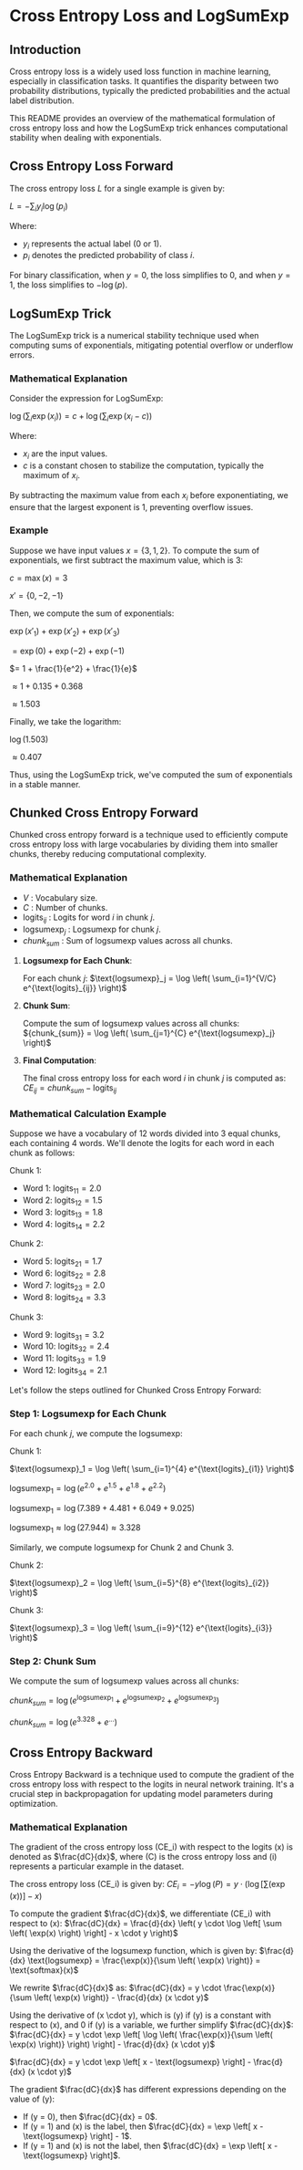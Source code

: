 # Cross Entropy Loss and LogSumExp

## Introduction

Cross entropy loss is a widely used loss function in machine learning, especially in classification tasks. It quantifies the disparity between two probability distributions, typically the predicted probabilities and the actual label distribution.

This README provides an overview of the mathematical formulation of cross entropy loss and how the LogSumExp trick enhances computational stability when dealing with exponentials.

## Cross Entropy Loss Forward

The cross entropy loss $L$ for a single example is given by:

$L = - \sum_{i} y_i \log(p_i)$

Where:
- $y_i$ represents the actual label (0 or 1).
- $p_i$ denotes the predicted probability of class $i$.

For binary classification, when $y = 0$, the loss simplifies to 0, and when $y = 1$, the loss simplifies to $-\log(p)$.

## LogSumExp Trick

The LogSumExp trick is a numerical stability technique used when computing sums of exponentials, mitigating potential overflow or underflow errors.

### Mathematical Explanation

Consider the expression for LogSumExp:

$\log(\sum_{i} \exp(x_i)) = c + \log(\sum_{i} \exp(x_i - c))$

Where:
- $x_i$ are the input values.
- $c$ is a constant chosen to stabilize the computation, typically the maximum of $x_i$.

By subtracting the maximum value from each $x_i$ before exponentiating, we ensure that the largest exponent is 1, preventing overflow issues.

### Example

Suppose we have input values $x = \{3, 1, 2\}$. To compute the sum of exponentials, we first subtract the maximum value, which is 3:

$c = \max(x) = 3$

$x' = \{0, -2, -1\}$

Then, we compute the sum of exponentials:

$\exp(x'_1) + \exp(x'_2) + \exp(x'_3)$

$= \exp(0) + \exp(-2) + \exp(-1)$

$= 1 + \frac{1}{e^2} + \frac{1}{e}$

$\approx 1 + 0.135 + 0.368$

$\approx 1.503$

Finally, we take the logarithm:

$\log(1.503)$

$\approx 0.407$

Thus, using the LogSumExp trick, we've computed the sum of exponentials in a stable manner.

## Chunked Cross Entropy Forward

Chunked cross entropy forward is a technique used to efficiently compute cross entropy loss with large vocabularies by dividing them into smaller chunks, thereby reducing computational complexity.

### Mathematical Explanation

- $V$ : Vocabulary size.
- $C$ : Number of chunks.
- $\text{logits}_{ij}$ : Logits for word $i$ in chunk $j$.
- $\text{logsumexp}_j$ : Logsumexp for chunk $j$.
- ${chunk_{sum}}$ : Sum of logsumexp values across all chunks.

1. **Logsumexp for Each Chunk**:

   For each chunk $j$:
   $\text{logsumexp}_j = \log \left( \sum_{i=1}^{V/C} e^{\text{logits}_{ij}} \right)$

2. **Chunk Sum**:

   Compute the sum of logsumexp values across all chunks:
   ${chunk_{sum}} = \log \left( \sum_{j=1}^{C} e^{\text{logsumexp}_j} \right)$

3. **Final Computation**:

   The final cross entropy loss for each word $i$ in chunk $j$ is computed as:
   $CE_{ij} = {chunk_{sum}} - \text{logits}_{ij}$


### Mathematical Calculation Example

Suppose we have a vocabulary of 12 words divided into 3 equal chunks, each containing 4 words. We'll denote the logits for each word in each chunk as follows:

Chunk 1:
- Word 1: $\text{logits}_{11} = 2.0$
- Word 2: $\text{logits}_{12} = 1.5$
- Word 3: $\text{logits}_{13} = 1.8$
- Word 4: $\text{logits}_{14} = 2.2$

Chunk 2:
- Word 5: $\text{logits}_{21} = 1.7$
- Word 6: $\text{logits}_{22} = 2.8$
- Word 7: $\text{logits}_{23} = 2.0$
- Word 8: $\text{logits}_{24} = 3.3$

Chunk 3:
- Word 9: $\text{logits}_{31} = 3.2$
- Word 10: $\text{logits}_{32} = 2.4$
- Word 11: $\text{logits}_{33} = 1.9$
- Word 12: $\text{logits}_{34} = 2.1$

Let's follow the steps outlined for Chunked Cross Entropy Forward:

### Step 1: Logsumexp for Each Chunk

For each chunk $j$, we compute the logsumexp:

Chunk 1:


$\text{logsumexp}_1 = \log \left( \sum_{i=1}^{4} e^{\text{logits}_{i1}} \right)$

$\text{logsumexp}_1 = \log \left( e^{2.0} + e^{1.5} + e^{1.8} + e^{2.2} \right)$

$\text{logsumexp}_1 = \log \left( 7.389 + 4.481 + 6.049 + 9.025 \right)$

$\text{logsumexp}_1 \approx \log(27.944) \approx 3.328$

Similarly, we compute logsumexp for Chunk 2 and Chunk 3.

Chunk 2:

$\text{logsumexp}_2 = \log \left( \sum_{i=5}^{8} e^{\text{logits}_{i2}} \right)$

Chunk 3:

$\text{logsumexp}_3 = \log \left( \sum_{i=9}^{12} e^{\text{logits}_{i3}} \right)$

### Step 2: Chunk Sum

We compute the sum of logsumexp values across all chunks:

${chunk_{sum}} = \log \left( e^{\text{logsumexp}_1} + e^{\text{logsumexp}_2} + e^{\text{logsumexp}_3} \right)$

${chunk_{sum}} = \log \left( e^{3.328} + e^{...} \right)$

## Cross Entropy Backward

Cross Entropy Backward is a technique used to compute the gradient of the cross entropy loss with respect to the logits in neural network training. It's a crucial step in backpropagation for updating model parameters during optimization.

### Mathematical Explanation

The gradient of the cross entropy loss \(CE_i\) with respect to the logits \(x\) is denoted as $\frac{dC}{dx}$, where \(C\) is the cross entropy loss and \(i\) represents a particular example in the dataset.

The cross entropy loss \(CE_i\) is given by:
$CE_i = -y \log(P) = y \cdot \left( \log \left[ \sum \left( \exp(x) \right) \right] - x \right)$

To compute the gradient $\frac{dC}{dx}$, we differentiate \(CE_i\) with respect to \(x\):
$\frac{dC}{dx} = \frac{d}{dx} \left( y \cdot \log \left[ \sum \left( \exp(x) \right) \right] - x \cdot y \right)$

Using the derivative of the logsumexp function, which is given by:
$\frac{d}{dx} \text{logsumexp} = \frac{\exp(x)}{\sum \left( \exp(x) \right)} = \text{softmax}(x)$

We rewrite $\frac{dC}{dx}$ as:
$\frac{dC}{dx} = y \cdot \frac{\exp(x)}{\sum \left( \exp(x) \right)} - \frac{d}{dx} (x \cdot y)$

Using the derivative of \(x \cdot y\), which is \(y\) if \(y\) is a constant with respect to \(x\), and 0 if \(y\) is a variable, we further simplify $\frac{dC}{dx}$:
$\frac{dC}{dx} = y \cdot \exp \left[ \log \left( \frac{\exp(x)}{\sum \left( \exp(x) \right)} \right) \right] - \frac{d}{dx} (x \cdot y)$

$\frac{dC}{dx} = y \cdot \exp \left[ x - \text{logsumexp} \right] - \frac{d}{dx} (x \cdot y)$

The gradient $\frac{dC}{dx}$ has different expressions depending on the value of \(y\):
- If \(y = 0\), then $\frac{dC}{dx} = 0$.
- If \(y = 1\) and \(x\) is the label, then $\frac{dC}{dx} = \exp \left[ x - \text{logsumexp} \right] - 1$.
- If \(y = 1\) and \(x\) is not the label, then $\frac{dC}{dx} = \exp \left[ x - \text{logsumexp} \right]$.

